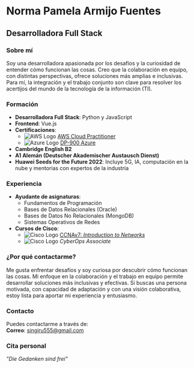 # Norma Pamela Armijo Fuentes

## Desarrolladora Full Stack

### Sobre mí
Soy una desarrolladora apasionada por los desafíos y la curiosidad de entender cómo funcionan las cosas. Creo que la colaboración en equipo, con distintas perspectivas, ofrece soluciones más amplias e inclusivas. Para mí, la integración y el trabajo conjunto son clave para resolver los acertijos del mundo de la tecnología de la información (TI).

### Formación
- **Desarrolladora Full Stack**: Python y JavaScript
- **Frontend**: Vue.js
- **Certificaciones**:
  - ![AWS Logo](https://images.credly.com/size/340x340/images/73e4a58b-a8ef-41a3-a7db-9183dd269882/image.png) [AWS Cloud Practitioner](https://aws.amazon.com/certification/)
  - ![Azure Logo](https://images.credly.com/images/70eb1e3f-d4de-4377-a062-b20fb29594ea/azure-data-fundamentals-600x600.png) [DP-900 Azure](https://learn.microsoft.com/en-us/certifications/exams/dp-900/)
- **Cambridge English B2**
- **A1 Alemán (Deutscher Akademischer Austausch Dienst)**
- **Huawei Seeds for the Future 2022**: Incluye 5G, IA, computación en la nube y mentorías con expertos de la industria

### Experiencia
- **Ayudante de asignaturas**:
  - Fundamentos de Programación
  - Bases de Datos Relacionales (Oracle)
  - Bases de Datos No Relacionales (MongoDB)
  - Sistemas Operativos de Redes
- **Cursos de Cisco**:
  - ![Cisco Logo](https://www.netacad.com/p/ff9e491c-49be-4734-803e-a79e6e83dab1/badges/badge-images/d37cd1b7-ce71-45ab-b33d-da7f8ce2a5e2.png) [CCNAv7: *Introduction to Networks*](https://www.netacad.com/courses/networking/ccna)
  - ![Cisco Logo](https://images.credly.com/size/340x340/images/53f37f83-04a1-4935-9b1e-21a99cc6e1b2/CyberOpsAssoc.png) *CyberOps Associate*

### ¿Por qué contactarme?
Me gusta enfrentar desafíos y soy curiosa por descubrir cómo funcionan las cosas. Mi enfoque en la colaboración y el trabajo en equipo permite desarrollar soluciones más inclusivas y efectivas. Si buscas una persona motivada, con capacidad de adaptación y con una visión colaborativa, estoy lista para aportar mi experiencia y entusiasmo.

### Contacto
Puedes contactarme a través de:  
**Correo**: [singiru555@gmail.com](mailto:singiru555@gmail.com)

### Cita personal
*"Die Gedanken sind frei"*
